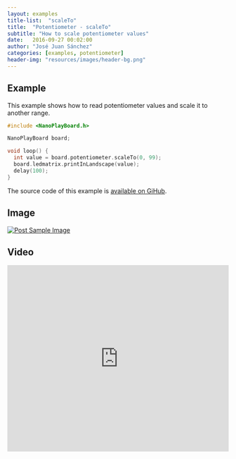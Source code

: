 ```yaml
---
layout: examples
title-list:  "scaleTo"
title:  "Potentiometer - scaleTo"
subtitle: "How to scale potentiometer values"
date:   2016-09-27 00:02:00
author: "José Juan Sánchez"
categories: [examples, potentiometer]
header-img: "resources/images/header-bg.png"
---
```


## Example
This example shows how to read potentiometer values and scale it to another range.

```c++
#include <NanoPlayBoard.h>

NanoPlayBoard board;

void loop() {
  int value = board.potentiometer.scaleTo(0, 99);
  board.ledmatrix.printInLandscape(value);
  delay(100);
}
```

The source code of this example is [available on GiHub][1].

## Image
<a href="#">
    <img class="img-responsive" src="{{ site.baseurl }}/resources/images/bluetooth_beach.jpg" alt="Post Sample Image">
</a>

## Video
<iframe width="100%" height="423" src="https://www.youtube.com/embed/NiuZJAB38TI" frameborder="0" allowfullscreen></iframe>

[1]: https://github.com/josejuansanchez/NanoPlayBoard-Arduino-Library/tree/master/examples